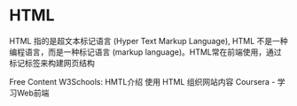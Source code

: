 # HTML
HTML 指的是超文本标记语言 (Hyper Text Markup Language), HTML 不是一种编程语言，而是一种标记语言 (markup language)。HTML常在前端使用，通过标记标签来构建网页结构

<ResourceGroupTitle>Free Content</ResourceGroupTitle>
<BadgeLink colorScheme='yellow' badgeText='Read' href='https://www.w3school.com.cn/html/index.asp'> W3Schools: HMTL介绍 </BadgeLink>
<BadgeLink colorScheme='yellow' badgeText='Read' href='https://developer.mozilla.org/zh-CN/docs/Learn/HTML'> 使用 HTML 组织网站内容 </BadgeLink>
<BadgeLink badgeText='Course' colorScheme='green' href='https://zh.coursera.org/learn/html-css-javascript-for-web-developers'>Coursera - 学习Web前端 </BadgeLink>
